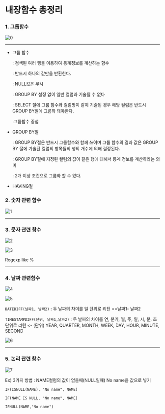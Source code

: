 # 내장함수 총정리



### 1. 그룹함수

![0](C:\Users\multicampus\Desktop\어치\0.PNG)



------

- 그룹 함수 

  : 검색된 여러 행을 이용하여 통계정보를 계산하는 함수

  : 반드시 하나의 값만을 반환한다.

  : NULL값은 무시

  : GROUP BY 설정 없이 일반 컬럼과 기술될 수 없다

  : SELECT 절에 그룹 함수와 컬럼명이 같이 기술된 경우 해당 컬럼은 반드시 GROUP BY절에 그룹화 돼야한다.

  :그룹함수 중첩

- GROUP BY절

  : GROUP BY절은 반드시 그룹함수와 함께 쓰이며 그룹 함수의 결과 값은 GROUP BY 절에 기술된 컬럼의 항목들의 행의 개수에 의해 결정된다.

  : GROUP BY절에 지정된 컬럼의 값이 같은 행에 대해서 통계 정보를 계산하라는 의미

  : 2개 이상 조건으로 그룹화 할 수 있다.

- HAVING절



### 2. 숫자 관련 함수

![1](C:\Users\multicampus\Desktop\어치\1.PNG)



------



### 3. 문자 관련 함수

![2](C:\Users\multicampus\Desktop\어치\2.PNG)

![3](C:\Users\multicampus\Desktop\어치\3.PNG)

Regexp like %

------



### 4. 날짜 관련함수

![4](C:\Users\multicampus\Desktop\어치\4.PNG)

![5](C:\Users\multicampus\Desktop\어치\5.PNG)

`DATEDIFF(날짜1, 날짜2)` : 두 날짜의 차이를 일 단위로 리턴 ==날짜1- 날짜2

`TIMESTAMPDIFF(단위, 날짜1,날짜2)` : 두 날짜의 차이를 연, 분기, 월, 주, 일, 시, 분, 초 단위로 리턴 <- (단위) YEAR, QUARTER, MONTH, WEEK, DAY, HOUR, MINUTE, SECOND

![6](C:\Users\multicampus\Desktop\어치\6.PNG)



------



### 5. 논리 관련 함수

![7](C:\Users\multicampus\Desktop\어치\7.PNG)



Ex) 3가지 방법 : NAME컬럼의 값이 없을때(NULL일때) No name을 값으로 넣기

```mysql
IF(ISNULL(NAME), "No name", NAME)
```

```mysql
IF(NAME IS NULL, "No name", NAME)
```

```mysql
IFNULL(NAME,"No name")
```

